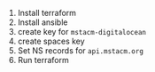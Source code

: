 1. Install terraform
2. Install ansible
3. create key for `mstacm-digitalocean`
4. create spaces key
5. Set NS records for `api.mstacm.org`
6. Run terraform
